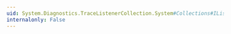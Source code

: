 ```yaml
---
uid: System.Diagnostics.TraceListenerCollection.System#Collections#IList#Item(System.Int32)
internalonly: False
---
```

